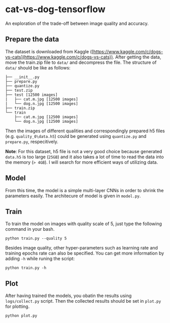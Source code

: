 # cat-vs-dog-tensorflow
An exploration of the trade-off between image quality and accuracy.

## Prepare the data
The dataset is downloaded from Kaggle ([https://www.kaggle.com/c/dogs-vs-cats](https://www.kaggle.com/c/dogs-vs-cats)).
After getting the data, move the train.zip file to `data/` and decompress the file. The structure of `data/` should be like as follows:

```
├── __init__.py
├── prepare.py
├── quantize.py
├── test.zip
├── test [12500 images]
|   ├── cat.m.jpg [12500 images]
|   └── dog.n.jpg [12500 images]
├── train.zip
└── train
    ├── cat.m.jpg [12500 images]
    └── dog.n.jpg [12500 images]
```

Then the images of different qualities and correspondingly prepared h5 files (e.g. `quality_0\data.h5`) could be generated using `quantize.py` and `prepare.py`, respecitively.

__Note__: For this dataset, h5 file is not a very good choice because generated `data.h5` is too large (`25GB`) and it also takes a lot of time to read the data into the memory (`> 4GB`). I will search for more efficient ways of utilizing data.

## Model
From this time, the model is a simple multi-layer CNNs in order to shrink the parameters easily. The architecure of model is given in `model.py`.

## Train
To train the model on images with quality scale of 5, just type the following command in your bash.

    python train.py --quality 5
    
Besides image quality, other hyper-parameters such as learning rate and training epochs rate can also be specified. You can get more information by adding `-h` while runing the script: 

    python train.py -h

## Plot
After having trained the models, you obatin the results using `logs/collect.py` script. Then the collected results should be set in `plot.py` for plotting.

    python plot.py
